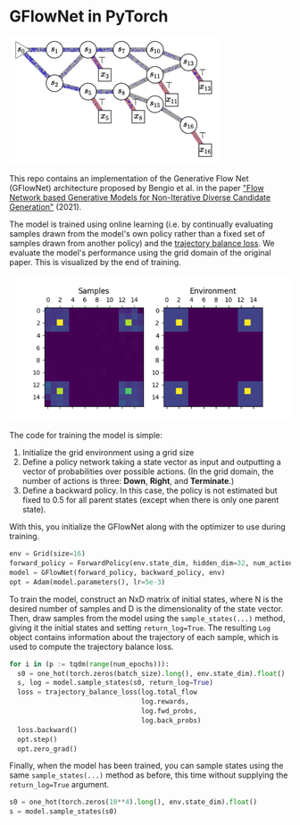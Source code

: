 # GFlowNet in PyTorch

![gflownet](images/gflownet_anim.gif)

This repo contains an implementation of the Generative Flow Net (GFlowNet) architecture proposed by Bengio et al. in the paper ["Flow Network based Generative Models for Non-Iterative Diverse Candidate Generation"](https://arxiv.org/abs/2106.04399) (2021).

The model is trained using online learning (i.e. by continually evaluating samples drawn from the model's own policy rather than a fixed set of samples drawn from another policy) and the [trajectory balance loss](https://arxiv.org/abs/2201.13259). We evaluate the model's performance using the grid domain of the original paper. This is visualized by the end of training.

![samples](images/samples.png)

The code for training the model is simple:

1. Initialize the grid environment using a grid size
2. Define a policy network taking a state vector as input and outputting a vector of probabilities over possible actions. (In the grid domain, the number of actions is three: **Down**, **Right**, and **Terminate**.)
3. Define a backward policy. In this case, the policy is not estimated but fixed to 0.5 for all parent states (except when there is only one parent state).

With this, you initialize the GFlowNet along with the optimizer to use during training.

```python
env = Grid(size=16)
forward_policy = ForwardPolicy(env.state_dim, hidden_dim=32, num_actions=3)
model = GFlowNet(forward_policy, backward_policy, env)
opt = Adam(model.parameters(), lr=5e-3)
```

To train the model, construct an NxD matrix of initial states, where N is the desired number of samples and D is the dimensionality of the state vector. Then, draw samples from the model using the `sample_states(...)` method, giving it the initial states and setting `return_log=True`. The resulting `Log` object contains information about the trajectory of each sample, which is used to compute the trajectory balance loss.

```python
for i in (p := tqdm(range(num_epochs))):
  s0 = one_hot(torch.zeros(batch_size).long(), env.state_dim).float()
  s, log = model.sample_states(s0, return_log=True)
  loss = trajectory_balance_loss(log.total_flow
                                 log.rewards,
                                 log.fwd_probs,
                                 log.back_probs)
  loss.backward()
  opt.step()
  opt.zero_grad()
```

Finally, when the model has been trained, you can sample states using the same `sample_states(...)` method as before, this time without supplying the `return_log=True` argument.

```python
s0 = one_hot(torch.zeros(10**4).long(), env.state_dim).float()
s = model.sample_states(s0)
```
